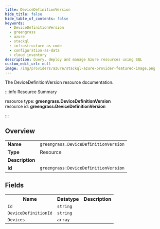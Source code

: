 ```yaml
---
title: DeviceDefinitionVersion
hide_title: false
hide_table_of_contents: false
keywords:
  - DeviceDefinitionVersion
  - greengrass
  - azure
  - stackql
  - infrastructure-as-code
  - configuration-as-data
  - cloud inventory
description: Query, deploy and manage Azure resources using SQL
custom_edit_url: null
image: /img/providers/azure/stackql-azure-provider-featured-image.png
---
```

The DeviceDefinitionVersion resource documentation.

:::info Resource Summary

<div class="row">
<div class="providerDocColumn">
<span>resource type:&nbsp;<b>greengrass.DeviceDefinitionVersion</b></span><br />
<span>resource id:&nbsp;<b>greengrass:DeviceDefinitionVersion</b></span><br />
</div>
</div>

:::

## Overview
<table><tbody>
<tr><td><b>Name</b></td><td><code>greengrass.DeviceDefinitionVersion</code></td></tr>
<tr><td><b>Type</b></td><td>Resource</td></tr>
<tr><td><b>Description</b></td><td></td></tr>
<tr><td><b>Id</b></td><td><code>greengrass:DeviceDefinitionVersion</code></td></tr>
</tbody></table>

## Fields
<table><tbody>
<tr><th>Name</th><th>Datatype</th><th>Description</th></tr>
<tr><td><code>Id</code></td><td><code>string</code></td><td></td></tr><tr><td><code>DeviceDefinitionId</code></td><td><code>string</code></td><td></td></tr><tr><td><code>Devices</code></td><td><code>array</code></td><td></td></tr>
</tbody></table>